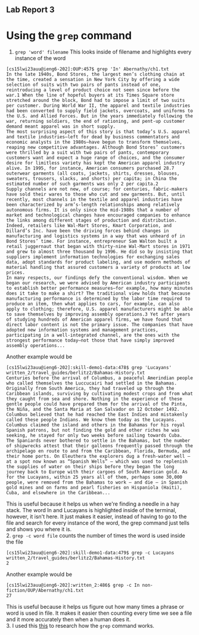 ## Lab Report 3
# Using the `grep` command
1. `grep 'word' filename` This looks inside of filename and highlights every instance of the word
```
[cs15lwi23auu@ieng6-202]:OUP:457$ grep 'In' Abernathy/ch1.txt
In the late 1940s, Bond Stores, the largest men’s clothing chain at the time, created a sensation in New York City by offering a wide selection of suits with two pairs of pants instead of one, reintroducing a level of product choice not seen since before the war.1 When the line of hopeful buyers at its Times Square store stretched around the block, Bond had to impose a limit of two suits per customer. During World War II, the apparel and textile industries had been converted to supply field jackets, overcoats, and uniforms to the U.S. and Allied Forces. But in the years immediately following the war, returning soldiers, the end of rationing, and pent-up customer demand meant apparel was in short supply.
The most surprising aspect of this story is that today’s U.S. apparel and textile industries—left for dead by business commentators and economic analysts in the 1980s—have begun to transform themselves, reaping new competitive advantages. Although Bond Stores’ customers were thrilled by a suit with two pairs of pants, contemporary customers want and expect a huge range of choices, and the consumer desire for limitless variety has kept the American apparel industry alive. In 1995, for instance, American consumers purchased 28.7 outerwear garments (all coats, jackets, shirts, dresses, blouses, sweaters, trousers, slacks, and shorts) per capita; in China the estimated number of such garments was only 2 per capita.2
Supply channels are not new, of course; for centuries, fabric-makers have sold their wares to those who cut and sew garments. But, until recently, most channels in the textile and apparel industries have been characterized by arm’s-length relationships among relatively autonomous firms. It is only since the mid-1980s that a number of market and technological changes have encouraged companies to enhance the links among different stages of production and distribution. Indeed, retailers like Wal-Mart Stores, Kmart Corporation, and Dillard’s Inc. have been the driving forces behind changes in manufacturing and logistics systems in a way that was unheard of in Bond Stores’ time. For instance, entrepreneur Sam Walton built a retail juggernaut that began with thirty-nine Wal-Mart stores in 1971 and grew to almost three thousand by 1996. He did so by insisting that suppliers implement information technologies for exchanging sales data, adopt standards for product labeling, and use modern methods of material handling that assured customers a variety of products at low prices.
In many respects, our findings defy the conventional wisdom. When we began our research, we were advised by American industry participants to establish better performance measures—for example, how many minutes does it take to make a shirt? The traditional view holds that because manufacturing performance is determined by the labor time required to produce an item, then what applies to cars, for example, can also apply to clothing; therefore, U.S. apparel manufacturers might be able to save themselves by improving assembly operations.3 Yet after years of studying hundreds of American apparel firms, we have found that direct labor content is not the primary issue. The companies that have adopted new information systems and management practices, participating in a well-integrated channel, are the ones with the strongest performance today—not those that have simply improved assembly operations...
```
Another example would be
```
[cs15lwi23auu@ieng6-202]:skill-demo1-data:478$ grep 'Lucayans' written_2/travel_guides/berlitz2/Bahamas-History.txt
Centuries before the arrival of Columbus, a peaceful Amerindian people who called themselves the Luccucairi had settled in the Bahamas. Originally from South America, they had traveled up through the Caribbean islands, surviving by cultivating modest crops and from what they caught from sea and shore. Nothing in the experience of these gentle people could have prepared them for the arrival of the Pinta, the Niña, and the Santa Maria at San Salvador on 12 October 1492. Columbus believed that he had reached the East Indies and mistakenly called these people Indians. We know them today as the Lucayans. Columbus claimed the island and others in the Bahamas for his royal Spanish patrons, but not finding the gold and other riches he was seeking, he stayed for only two weeks before sailing towards Cuba.
The Spaniards never bothered to settle in the Bahamas, but the number of shipwrecks attest that their galleons frequently passed through the archipelago en route to and from the Caribbean, Florida, Bermuda, and their home ports. On Eleuthera the explorers dug a fresh-water well — at a spot now known as “Spanish Wells” — which was used to replenish the supplies of water on their ships before they began the long journey back to Europe with their cargoes of South American gold. As for the Lucayans, within 25 years all of them, perhaps some 30,000 people, were removed from the Bahamas to work — and die — in Spanish gold mines and on farms and pearl fisheries on Hispaniola (Haiti), Cuba, and elsewhere in the Caribbean...
```
This is useful because it helps us when we're finding a needle in a hay stack. The word In and Lucayans is highlighted inside of the terminal, however, it isn't here. It just makes it easier, instead of having to go to the file and search for every instance of the word, the grep command just tells and shows you where it is.  
2. `grep -c word file` counts the number of times the word is used inside the file
```
[cs15lwi23auu@ieng6-202]:skill-demo1-data:479$ grep -c Lucayans written_2/travel_guides/berlitz2/Bahamas-History.txt
2
```
Another example would be
```
[cs15lwi23auu@ieng6-202]:written_2:486$ grep -c In non-fiction/OUP/Abernathy/ch1.txt
27
```
This is useful because it helps us figure out how many times a phrase or word is used in file. It makes it easier then counting every time we see a file and it more accurately then when a human does it.   
3. 
I used this [this](https://www.cyberciti.biz/faq/howto-use-grep-command-in-linux-unix/) to research how the `grep` command works.
